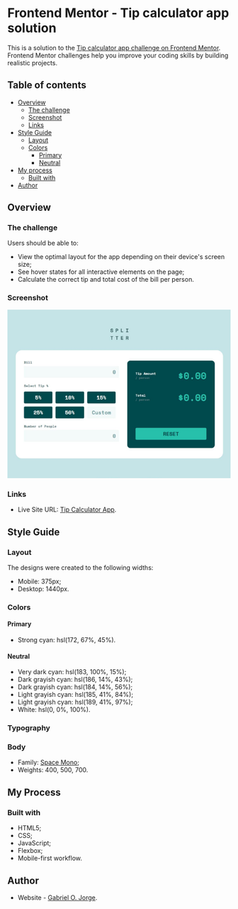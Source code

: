 # Frontend Mentor - Tip calculator app solution

This is a solution to the [Tip calculator app challenge on Frontend Mentor](https://www.frontendmentor.io/challenges/tip-calculator-app-ugJNGbJUX). Frontend Mentor challenges help you improve your coding skills by building realistic projects.

## Table of contents

- [Overview](#overview)
  - [The challenge](#the-challenge)
  - [Screenshot](#screenshot)
  - [Links](#links)
- [Style Guide](#style-guide)
  - [Layout](#layout)
  - [Colors](#colors)
    - [Primary](#primary)
    - [Neutral](#neutral)
- [My process](#my-process)
  - [Built with](#built-with)
- [Author](#author)

## Overview

### The challenge

Users should be able to:

- View the optimal layout for the app depending on their device's screen size;
- See hover states for all interactive elements on the page;
- Calculate the correct tip and total cost of the bill per person.

### Screenshot

![](images/tip-app-img.png)

### Links

- Live Site URL: [Tip Calculator App](https://gabrielojorge.github.io/Tip-caculator-app/).

## Style Guide

### Layout

The designs were created to the following widths:

- Mobile: 375px;
- Desktop: 1440px.

### Colors

#### Primary

- Strong cyan: hsl(172, 67%, 45%).

#### Neutral

- Very dark cyan: hsl(183, 100%, 15%);
- Dark grayish cyan: hsl(186, 14%, 43%);
- Dark grayish cyan: hsl(184, 14%, 56%);
- Light grayish cyan: hsl(185, 41%, 84%);
- Light grayish cyan: hsl(189, 41%, 97%);
- White: hsl(0, 0%, 100%).

### Typography

### Body

- Family: [Space Mono](https://fonts.google.com/specimen/Space+Mono);
- Weights: 400, 500, 700.

## My Process

### Built with

- HTML5;
- CSS;
- JavaScript;
- Flexbox;
- Mobile-first workflow.

## Author

- Website - [Gabriel O. Jorge](https://gabrielojorge.github.io/Portifolio/).